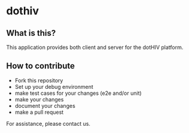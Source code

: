 dothiv
======

What is this?
-------------

This application provides both client and server for the dotHIV platform.

How to contribute
-----------------

* Fork this repository
* Set up your debug environment
* make test cases for your changes (e2e and/or unit)
* make your changes
* document your changes
* make a pull request

For assistance, please contact us.

